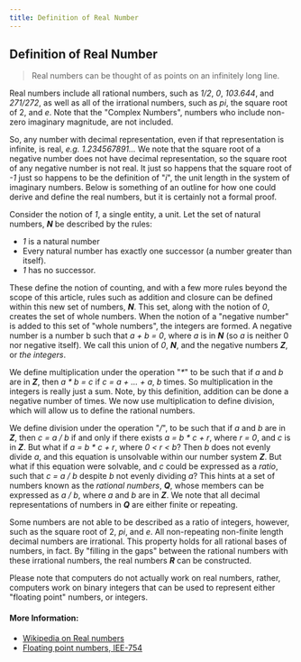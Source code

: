 ```yaml
---
title: Definition of Real Number
---
```

## Definition of Real Number
> Real numbers can be thought of as points on an infinitely long line.

Real numbers include all rational numbers, such as <em>1/2</em>, <em>0</em>, <em>103.644</em>, and <em>271/272</em>, as well as all of the irrational numbers, such as <em>pi</em>, the square root of 2, and <em>e</em>. Note that the "Complex Numbers", numbers who include non-zero imaginary magnitude, are not included. 

So, any number with decimal representation, even if that representation is infinite, is real, <em>e.g. 1.234567891...</em> We note that the square root of a negative number does not have decimal representation, so the square root of any negative number is not real. It just so happens that the square root of <em>-1</em> just so happens to be the definition of "<em>i</em>", the unit length in the system of imaginary numbers. Below is something of an outline for how one could derive and define the real numbers, but it is certainly not a formal proof.

Consider the notion of <em>1</em>, a single entity, a unit. Let the set of natural numbers, <strong><em>N</em></strong> be described by the rules:

* <em>1</em> is a natural number
* Every natural number has exactly one successor (a number greater than itself).
* <em>1</em> has no successor.

These define the notion of counting, and with a few more rules beyond the scope of this article, rules such as addition and closure can be defined within this new set of numbers, <strong><em>N</em></strong>. This set, along with the notion of <em>0</em>, creates the set of whole numbers. When the notion of a "negative number" is added to this set of "whole numbers", the integers are formed. A negative number is a number b such that <em>a + b = 0</em>, where <em>a</em> is in <strong><em>N</em></strong> (so <em>a</em> is neither 0 nor negative itself). We call this union of <em>0</em>, <strong><em>N</em></strong>, and the negative numbers <strong><em>Z</em></strong>, or <em>the integers</em>.

We define multiplication under the operation "<em>*</em>" to be such that if <em>a</em> and <em>b</em> are in <strong><em>Z</em></strong>, then <em>a * b = c</em> if <em>c = a + ... + a</em>, <em>b</em> times. So multiplication in the integers is really just a sum. Note, by this definition, addition can be done a negative number of times. We now use multiplication to define division, which will allow us to define the rational numbers.

We define division under the operation "<em>/</em>", to be such that if <em>a</em> and <em>b</em> are in <strong><em>Z</em></strong>, then <em>c = a / b</em> if and only if there exists <em>a = b * c + r</em>, where <em>r = 0</em>, and <em>c</em> is in <strong><em>Z</em></strong>. But what if <em>a = b * c + r</em>, where <em>0 &lt; r &lt; b</em>? Then <em>b</em> does not evenly divide <em>a</em>, and this equation is unsolvable within our number system <strong><em>Z</em></strong>. But what if this equation were solvable, and <em>c</em> could be expressed as a <em>ratio</em>, such that <em>c = a / b</em> despite <em>b</em> not evenly dividing <em>a</em>? This hints at a set of numbers known as the <em>rational numbers</em>, <strong><em>Q</em></strong>, whose members can be expressed as <em>a / b</em>, where <em>a</em> and <em>b</em> are in <strong><em>Z</em></strong>. We note that all decimal representations of numbers in <strong><em>Q</em></strong> are either finite or repeating. 

Some numbers are not able to be described as a ratio of integers, however, such as the square root of 2, <em>pi</em>, and <em>e</em>. All non-repeating non-finite length decimal numbers are irrational. This property holds for all rational bases of numbers, in fact. By "filling in the gaps" between the rational numbers with these irrational numbers, the real numbers <strong><em>R</em></strong> can be constructed.

Please note that computers do not actually work on real numbers, rather, computers work on binary integers that can be used to represent either "floating point" numbers, or integers.

#### More Information:

* [Wikipedia on Real numbers](https://en.wikipedia.org/wiki/Real_number)
* [Floating point numbers, IEE-754](https://en.wikipedia.org/wiki/IEEE_754)
